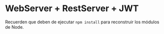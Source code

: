 # WebServer + RestServer + JWT

Recuerden que deben de ejecutar ```npm install``` para reconstruir los módulos de Node.
